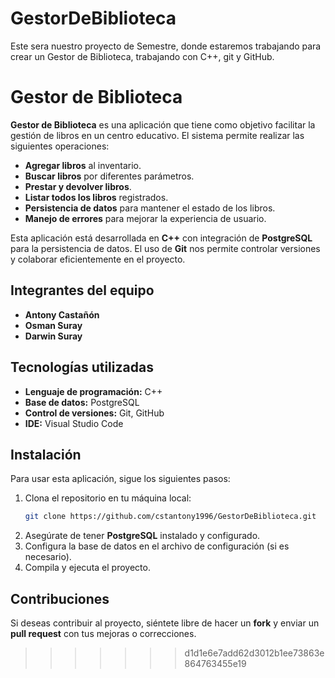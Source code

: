 
# GestorDeBiblioteca

Este sera nuestro proyecto de Semestre, donde estaremos trabajando para crear un Gestor de Biblioteca, trabajando con C++, git y GitHub.

# Gestor de Biblioteca

**Gestor de Biblioteca** es una aplicación que tiene como objetivo facilitar la gestión de libros en un centro educativo. El sistema permite realizar las siguientes operaciones:

- **Agregar libros** al inventario.
- **Buscar libros** por diferentes parámetros.
- **Prestar y devolver libros**.
- **Listar todos los libros** registrados.
- **Persistencia de datos** para mantener el estado de los libros.
- **Manejo de errores** para mejorar la experiencia de usuario.

Esta aplicación está desarrollada en **C++** con integración de **PostgreSQL** para la persistencia de datos. El uso de **Git** nos permite controlar versiones y colaborar eficientemente en el proyecto.

## Integrantes del equipo

- **Antony Castañón**
- **Osman Suray**
- **Darwin Suray**

## Tecnologías utilizadas

- **Lenguaje de programación:** C++
- **Base de datos:** PostgreSQL
- **Control de versiones:** Git, GitHub
- **IDE:** Visual Studio Code

## Instalación

Para usar esta aplicación, sigue los siguientes pasos:

1. Clona el repositorio en tu máquina local:
    ```bash
    git clone https://github.com/cstantony1996/GestorDeBiblioteca.git
    ```
2. Asegúrate de tener **PostgreSQL** instalado y configurado.
3. Configura la base de datos en el archivo de configuración (si es necesario).
4. Compila y ejecuta el proyecto.

## Contribuciones

Si deseas contribuir al proyecto, siéntete libre de hacer un **fork** y enviar un **pull request** con tus mejoras o correcciones. 



>>>>>>> d1d1e6e7add62d3012b1ee73863e864763455e19
